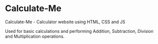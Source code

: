 # Calculate-Me
Calculate-Me - Calculator website using HTML, CSS and JS

Used for basic calculations and performing Addition, Subtraction, Division and Multiplication operations.
